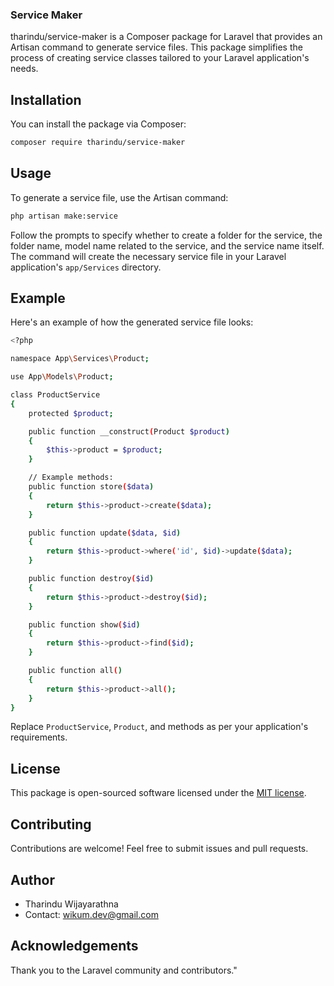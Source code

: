 ### Service Maker

tharindu/service-maker is a Composer package for Laravel that provides an Artisan command to generate service files. This package simplifies the process of creating service classes tailored to your Laravel application's needs.

## Installation

You can install the package via Composer:

```bash
composer require tharindu/service-maker
```

## Usage

To generate a service file, use the Artisan command:

```bash
php artisan make:service
```

Follow the prompts to specify whether to create a folder for the service, the folder name, model name related to the service, and the service name itself. The command will create the necessary service file in your Laravel application's `app/Services` directory.

## Example

Here's an example of how the generated service file looks:

```bash
<?php

namespace App\Services\Product;

use App\Models\Product;

class ProductService
{
    protected $product;

    public function __construct(Product $product)
    {
        $this->product = $product;
    }

    // Example methods:
    public function store($data)
    {
        return $this->product->create($data);
    }

    public function update($data, $id)
    {
        return $this->product->where('id', $id)->update($data);
    }

    public function destroy($id)
    {
        return $this->product->destroy($id);
    }

    public function show($id)
    {
        return $this->product->find($id);
    }

    public function all()
    {
        return $this->product->all();
    }
}
```

Replace `ProductService`, `Product`, and methods as per your application's requirements.

## License

This package is open-sourced software licensed under the [MIT license](https://opensource.org/licenses/MIT).

## Contributing

Contributions are welcome! Feel free to submit issues and pull requests.

## Author

- Tharindu Wijayarathna
- Contact: wikum.dev@gmail.com

## Acknowledgements

Thank you to the Laravel community and contributors."
